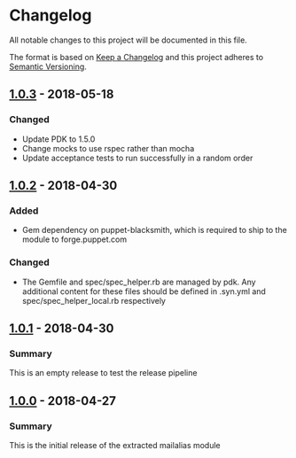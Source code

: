 # Changelog

All notable changes to this project will be documented in this file.

The format is based on [Keep a Changelog](http://keepachangelog.com/en/1.0.0/) and this project adheres to [Semantic Versioning](http://semver.org).

## [1.0.3] - 2018-05-18
### Changed
- Update PDK to 1.5.0
- Change mocks to use rspec rather than mocha
- Update acceptance tests to run successfully in a random order

## [1.0.2] - 2018-04-30
### Added
- Gem dependency on puppet-blacksmith, which is required to ship to the module
  to forge.puppet.com
### Changed
- The Gemfile and spec/spec_helper.rb are managed by pdk. Any additional content
  for these files should be defined in .syn.yml and spec/spec_helper_local.rb
  respectively

## [1.0.1] - 2018-04-30
### Summary
This is an empty release to test the release pipeline

## [1.0.0] - 2018-04-27
### Summary
This is the initial release of the extracted mailalias module

[1.0.3]: https://github.com/puppetlabs/puppetlabs-mailalias_core/compare/1.0.2...1.0.3
[1.0.2]: https://github.com/puppetlabs/puppetlabs-mailalias_core/compare/1.0.1...1.0.2
[1.0.1]: https://github.com/puppetlabs/puppetlabs-mailalias_core/compare/1.0.0...1.0.1
[1.0.0]: https://github.com/puppetlabs/puppetlabs-mailalias_core/releases/tag/1.0.0
